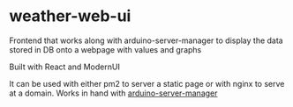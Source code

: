 # weather-web-ui
 Frontend that works along with arduino-server-manager to display the data stored in DB onto a webpage with values and graphs
 
 Built with React and ModernUI
 
 It can be used with either pm2 to server a static page or with nginx to serve at a domain.
 Works in hand with [arduino-server-manager](https://github.com/m4xy07/arduino-server-manager)
